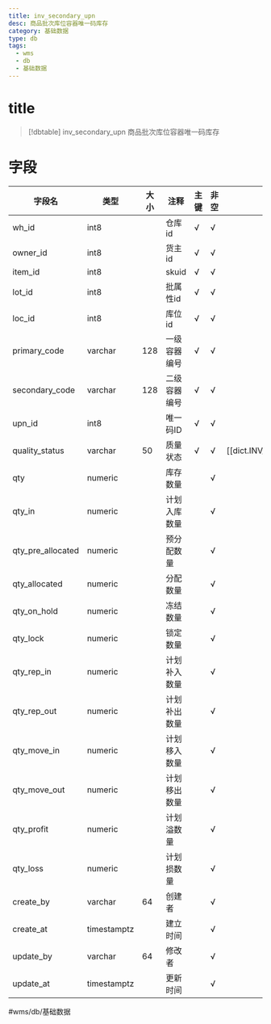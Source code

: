 ```yaml
---
title: inv_secondary_upn
desc: 商品批次库位容器唯一码库存
category: 基础数据
type: db
tags:
  - wms
  - db
  - 基础数据
---
```


# title
>[!dbtable] inv_secondary_upn
> 商品批次库位容器唯一码库存

# 字段
| 字段名 | 类型 | 大小 | 注释 | 主键 | 非空 | 关联 |
| --- | --- | --- | --- | --- | --- | --- |
| wh_id | int8 |  | 仓库id | √ | √ |  |
| owner_id | int8 |  | 货主id | √ | √ |  |
| item_id | int8 |  | skuid | √ | √ |  |
| lot_id | int8 |  | 批属性id | √ | √ |  |
| loc_id | int8 |  | 库位id | √ | √ |  |
| primary_code | varchar | 128 | 一级容器编号 | √ | √ |  |
| secondary_code | varchar | 128 | 二级容器编号 | √ | √ |  |
| upn_id | int8 |  | 唯一码ID | √ | √ |  |
| quality_status | varchar | 50 | 质量状态 | √ | √ | [[dict.INV_QUALITY_STATUS]] |
| qty | numeric |  | 库存数量 |  | √ |  |
| qty_in | numeric |  | 计划入库数量 |  | √ |  |
| qty_pre_allocated | numeric |  | 预分配数量 |  | √ |  |
| qty_allocated | numeric |  | 分配数量 |  | √ |  |
| qty_on_hold | numeric |  | 冻结数量 |  | √ |  |
| qty_lock | numeric |  | 锁定数量 |  | √ |  |
| qty_rep_in | numeric |  | 计划补入数量 |  | √ |  |
| qty_rep_out | numeric |  | 计划补出数量 |  | √ |  |
| qty_move_in | numeric |  | 计划移入数量 |  | √ |  |
| qty_move_out | numeric |  | 计划移出数量 |  | √ |  |
| qty_profit | numeric |  | 计划溢数量 |  | √ |  |
| qty_loss | numeric |  | 计划损数量 |  | √ |  |
| create_by | varchar | 64 | 创建者 |  | √ |  |
| create_at | timestamptz |  | 建立时间 |  | √ |  |
| update_by | varchar | 64 | 修改者 |  | √ |  |
| update_at | timestamptz |  | 更新时间 |  | √ |  |
#wms/db/基础数据
